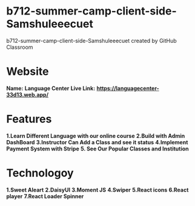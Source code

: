 # b712-summer-camp-client-side-Samshuleeecuet
b712-summer-camp-client-side-Samshuleeecuet created by GitHub Classroom


# Website
**Name:**   **Language Center**
**Live Link:**    **https://languagecenter-33d13.web.app/**

# Features
**1.Learn Different Language with our online course**
**2.Build with Admin DashBoard**
**3.Instructor Can Add a Class and see it status**
**4.Implement Payment System with Stripe**
**5. See Our Popular Classes and Institution**

# Technologoy
**1.Sweet Aleart**
**2.DaisyUI**
**3.Moment JS**
**4.Swiper**
**5.React icons**
**6.React player**
**7.React Loader Spinner**



